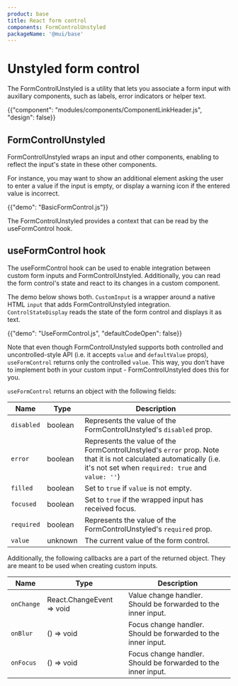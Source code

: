 ```yaml
---
product: base
title: React form control
components: FormControlUnstyled
packageName: '@mui/base'
---
```


# Unstyled form control

<p class="description">
  The FormControlUnstyled is a utility that lets you associate a form input with auxillary components,
  such as labels, error indicators or helper text.
</p>

{{"component": "modules/components/ComponentLinkHeader.js", "design": false}}

## FormControlUnstyled

FormControlUnstyled wraps an input and other components, enabling to reflect the input's state in these other components.

For instance, you may want to show an additional element asking the user to enter a value if the input is empty, or display a warning icon if the entered value is incorrect.

{{"demo": "BasicFormControl.js"}}

The FormControlUnstyled provides a context that can be read by the useFormControl hook.

## useFormControl hook

The useFormControl hook can be used to enable integration between custom form inputs and FormControlUnstyled.
Additionally, you can read the form control's state and react to its changes in a custom component.

The demo below shows both.
`CustomInput` is a wrapper around a native HTML `input` that adds FormControlUnstyled integration.
`ControlStateDisplay` reads the state of the form control and displays it as text.

{{"demo": "UseFormControl.js", "defaultCodeOpen": false}}

Note that even though FormControlUnstyled supports both controlled and uncontrolled-style API
(i.e. it accepts `value` and `defaultValue` props), `useFormControl` returns only the controlled `value`.
This way, you don't have to implement both in your custom input - FormControlUnstyled does this for you.

`useFormControl` returns an object with the following fields:

| Name       | Type    | Description                                                                                                                                                            |
| ---------- | ------- | ---------------------------------------------------------------------------------------------------------------------------------------------------------------------- |
| `disabled` | boolean | Represents the value of the FormControlUnstyled's `disabled` prop.                                                                                                     |
| `error`    | boolean | Represents the value of the FormControlUnstyled's `error` prop. Note that it is not calculated automatically (i.e. it's not set when `required: true` and `value: ''`) |
| `filled`   | boolean | Set to `true` if `value` is not empty.                                                                                                                                 |
| `focused`  | boolean | Set to `true` if the wrapped input has received focus.                                                                                                                 |
| `required` | boolean | Represents the value of the FormControlUnstyled's `required` prop.                                                                                                     |
| `value`    | unknown | The current value of the form control.                                                                                                                                 |

Additionally, the following callbacks are a part of the returned object.
They are meant to be used when creating custom inputs.

| Name       | Type                      | Description                                                   |
| ---------- | ------------------------- | ------------------------------------------------------------- |
| `onChange` | React.ChangeEvent => void | Value change handler. Should be forwarded to the inner input. |
| `onBlur`   | () => void                | Focus change handler. Should be forwarded to the inner input. |
| `onFocus`  | () => void                | Focus change handler. Should be forwarded to the inner input. |
